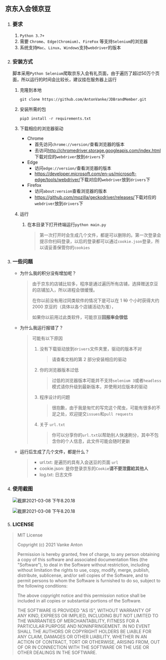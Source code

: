 ## 京东入会领京豆

1. ### 要求

   1. `Python 3.7+`
   2. 需要 `Chrome`、`Edge(Chromium)`、`FireFox` 等支持`Selenium`的浏览器
   3. 系统支持`Mac`、`Linux`、`Windows`支持`webdriver`的版本

2. ### 安装方式

   脚本采用`Python Selenium`爬取京东入会有礼页面，由于遍历了超过50万个页面，所以运行的时间会比较长，建议挂在服务器上运行

   1. 克隆到本地
      ```shell
      git clone https://github.com/AntonVanke/JDBrandMember.git
      ```

   2. 安装所需的包

      ```shell
      pip3 install -r requirements.txt
      ```

   3. 下载相应的浏览器驱动

      - Chrome
        - 首先访问`chrome://version/`查看浏览器的版本
        - 去访问<http://chromedriver.storage.googleapis.com/index.html>下载对应的`webdriver`放到`drivers`下
      - Edge
        - 访问`edge://version/`查看浏览器的版本
        - <https://developer.microsoft.com/en-us/microsoft-edge/tools/webdriver/>下载对应的`webdriver`放到`drivers`下
      - Firefox
        - 访问`about:version`查看浏览器的版本
        - <https://github.com/mozilla/geckodriver/releases/>下载对应的`webdriver`放到`drivers`下

   4. 运行

       1. 在本目录下打开终端运行`python main.py`

           >   第一次打开时会生成几个文件，都是可以删除的。第一次登录会提示你扫码登录，以后的登录都可以通过`cookie.json`登录，所以请妥善保管你的`cookies`

3. ### 一些问题

    -   为什么我的积分没有增加呢？

        >   由于京东的店铺比较多，程序是通过遍历所有店铺，选择赠送京豆的店铺加入，所以进程会很缓慢。
        >
        >   在你以前没有用过同类软件的情况下是可以在 1 ~~10~~ 个小时获得大约 2000 京豆的（具体以各个店铺活动为准），
        >
        >   如果你以前用过此类软件，可能京豆**回报率会很低**

    -   为什么我运行报错了？

        >   可能有以下原因
        >
        >   1.  没有下载驱动放到`drivers`文件夹里，驱动的版本不对
        >
        >       >   请查看文档的第 2 部分安装相应的驱动
        >
        >   2.  你的浏览器版本过低
        >
        >       >   过低的浏览器版本可能并不支持`selenium 3`或者`headless`模式请你升级到最新版本，并使用对应版本的驱动
        >
        >   3.  程序设计的问题
        >
        >       >   很抱歉，由于我是匆忙的写完这个爬虫，可能有很多的不足之处，欢迎提交`issues`和`pull requests`
        >          
        >   4.  关于 `url.txt`
        >
        >       >   你可以分享你的`url.txt`以帮助别人快速刷分，其中不包含你的个人信息，此文件可能会随时更新

    -   运行后生成了几个文件，都是什么？

        >   -   url.txt: 是遍历的具有入会送豆的页面 `url`
        >   -   cookie.json: 是你登录京东的`Cookie`**请不要泄露給其他人**
        >   -   log.txt: 日志文件



4. ### 使用截图

   ![截屏2021-03-08 下午8.20.18](https://github.com/AntonVanke/JDBrandMember/blob/main/readme.img/readme1.png?raw=true)
   

   ![截屏2021-03-08 下午8.20.18](https://github.com/AntonVanke/JDBrandMember/blob/main/readme.img/readme2.jpg?raw=true)
   
5. ### LICENSE


>   MIT License
>   
>   Copyright (c) 2021 Vanke Anton
>   
>   Permission is hereby granted, free of charge, to any person obtaining a copy
>   of this software and associated documentation files (the "Software"), to deal
>   in the Software without restriction, including without limitation the rights
>   to use, copy, modify, merge, publish, distribute, sublicense, and/or sell
>   copies of the Software, and to permit persons to whom the Software is
>   furnished to do so, subject to the following conditions:
>   
>   The above copyright notice and this permission notice shall be included in all
>   copies or substantial portions of the Software.
>   
>   THE SOFTWARE IS PROVIDED "AS IS", WITHOUT WARRANTY OF ANY KIND, EXPRESS OR
>   IMPLIED, INCLUDING BUT NOT LIMITED TO THE WARRANTIES OF MERCHANTABILITY,
>   FITNESS FOR A PARTICULAR PURPOSE AND NONINFRINGEMENT. IN NO EVENT SHALL THE
>   AUTHORS OR COPYRIGHT HOLDERS BE LIABLE FOR ANY CLAIM, DAMAGES OR OTHER
>   LIABILITY, WHETHER IN AN ACTION OF CONTRACT, TORT OR OTHERWISE, ARISING FROM,
>   OUT OF OR IN CONNECTION WITH THE SOFTWARE OR THE USE OR OTHER DEALINGS IN THE
>   SOFTWARE.
